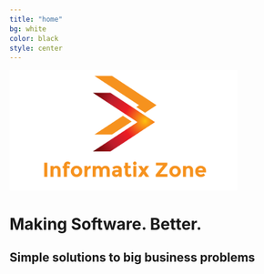 ```yaml
---
title: "home"
bg: white
color: black
style: center
---
```



<img alt="Informatix Zone" src="https://github.com/informatixzone/informatixzone.github.io/raw/master/img/logo.png" width="400">

# Making Software. Better.

## Simple solutions to big business problems
